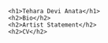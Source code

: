       <h1>Tehara Devi Anata</h1>
      <h2>Bio</h2>
      <h2>Artist Statement</h2>
      <h2>CV</h2>
